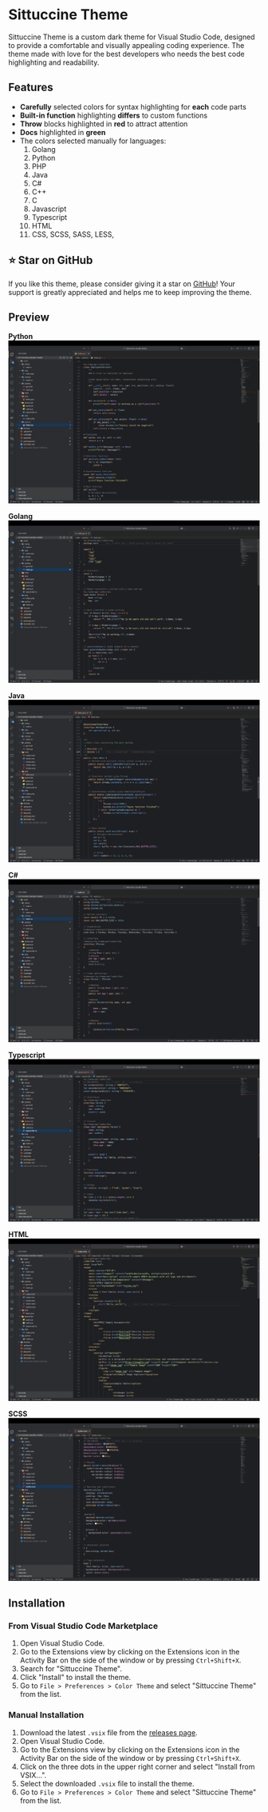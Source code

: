 # Sittuccine Theme

Sittuccine Theme is a custom dark theme for Visual Studio Code, designed to provide a comfortable and visually appealing coding experience. The theme made with love for the best developers who needs the best code highlighting and readability.

## Features

- **Carefully** selected colors for syntax highlighting for **each** code parts
- **Built-in function** highlighting **differs** to custom functions
- **Throw** blocks highlighted in **red** to attract attention
- **Docs** highlighted in **green**
- The colors selected manually for languages:
    1. Golang
    2. Python
    3. PHP
    4. Java
    5. C#
    6. C++
    7. C
    8. Javascript
    9. Typescript
    10. HTML
    11. CSS, SCSS, SASS, LESS,

## ⭐️ Star on GitHub

If you like this theme, please consider giving it a star on [GitHub](https://github.com/sitnikovik/sittuccine-vscode-theme)! Your support is greatly appreciated and helps me to keep improving the theme.

## Preview

**Python** ![Python](./previews/python.png)

**Golang** ![Golang](./previews/golang.png)

**Java** ![Java](./previews/java.png)

**C#** ![C#](./previews/csharp.png)

**Typescript** ![Typescript](./previews/typescript.png)

**HTML** ![Preview 1](./previews/html.png)

**SCSS** ![Preview 2](./previews/scss.png)

## Installation

### From Visual Studio Code Marketplace

1. Open Visual Studio Code.
2. Go to the Extensions view by clicking on the Extensions icon in the Activity Bar on the side of the window or by pressing `Ctrl+Shift+X`.
3. Search for "Sittuccine Theme".
4. Click "Install" to install the theme.
5. Go to `File > Preferences > Color Theme` and select "Sittuccine Theme" from the list.

### Manual Installation

1. Download the latest `.vsix` file from the [releases page](https://github.com/your-repo/sittuccine-theme/releases).
2. Open Visual Studio Code.
3. Go to the Extensions view by clicking on the Extensions icon in the Activity Bar on the side of the window or by pressing `Ctrl+Shift+X`.
4. Click on the three dots in the upper right corner and select "Install from VSIX...".
5. Select the downloaded `.vsix` file to install the theme.
6. Go to `File > Preferences > Color Theme` and select "Sittuccine Theme" from the list.
